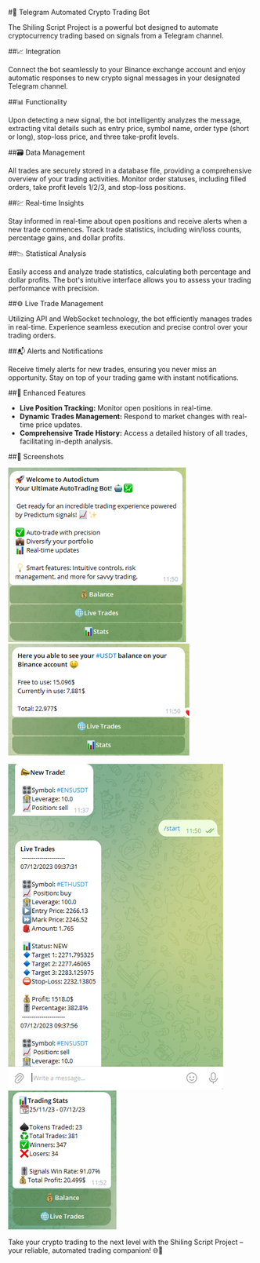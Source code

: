 #🚀 Telegram Automated Crypto Trading Bot

The Shiling Script Project is a powerful bot designed to automate cryptocurrency 
trading based on signals from a Telegram channel.

##📈 Integration 

Connect the bot seamlessly to your Binance exchange account and enjoy automatic responses
to new crypto signal messages in your designated Telegram channel.

##📊 Functionality 

Upon detecting a new signal, the bot intelligently analyzes the message, extracting vital details 
such as entry price, symbol name, order type (short or long), stop-loss price, and three take-profit levels.

##🗃️ Data Management 

All trades are securely stored in a database file, providing a comprehensive overview of your trading activities. 
Monitor order statuses, including filled orders, take profit levels 1/2/3, and stop-loss positions.

##💹 Real-time Insights 

Stay informed in real-time about open positions and receive alerts when a new trade commences. 
Track trade statistics, including win/loss counts, percentage gains, and dollar profits.

##📉 Statistical Analysis 

Easily access and analyze trade statistics, calculating both percentage and dollar profits. 
The bot's intuitive interface allows you to assess your trading performance with precision.

##⚙️ Live Trade Management 

Utilizing API and WebSocket technology, the bot efficiently manages trades in real-time. 
Experience seamless execution and precise control over your trading orders.

##📬 Alerts and Notifications 

Receive timely alerts for new trades, ensuring you never miss an opportunity. 
Stay on top of your trading game with instant notifications.

##🔗 Enhanced Features

- **Live Position Tracking:** Monitor open positions in real-time.
- **Dynamic Trades Management:** Respond to market changes with real-time price updates.
- **Comprehensive Trade History:** Access a detailed history of all trades, facilitating in-depth analysis.

##📸 Screenshots

![Menu](screenshots/menu_ss.png)       ![Balance](screenshots/balance_ss.png)
    
![Live Trades](screenshots/alert_livetrades_ss.png)       ![Stats](screenshots/stats_ss.png)
       

Take your crypto trading to the next level with the Shiling Script Project – your reliable, automated trading companion! 🌐💼
